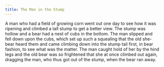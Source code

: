 ```yaml
---
title: The Man in the Stump
---
```


A man who had a field of growing corn went out one day to see how it was ripening and climbed a tall stump to get a better view. The stump was hollow and a bear had a nest of cubs in the bottom. The man slipped and fell down upon the cubs, which set up such a squealing that the old she-bear heard them and came climbing down into the stump tail first, in bear fashion, to see what was the matter. The man caught hold of her by the hind legs and the old bear was so frightened that she at once climbed out again, dragging the man, who thus got out of the stump, when the bear ran away.

